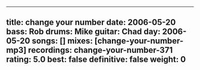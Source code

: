 
---
title: change your number
date: 2006-05-20
bass:	Rob
drums:	Mike
guitar:	Chad
day: 2006-05-20
songs: []
mixes: [change-your-number-mp3]
recordings: change-your-number-371
rating: 5.0
best: false
definitive: false
weight: 0
---
